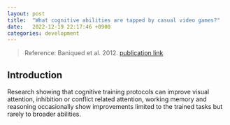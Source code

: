 ```yaml
---
layout: post
title:  "What cognitive abilities are tapped by casual video games?"
date:   2022-12-19 22:17:46 +0900
categories: development
---
```


> Reference: Baniqued et al. 2012. [publication link](https://www.ncbi.nlm.nih.gov/pmc/articles/PMC3679476/)

## Introduction

Research showing that cognitive training protocols can improve visual attention, inhibition or conflict related attention, working memory and reasoning occasionally show improvements limited to the trained tasks but rarely to broader abilities.